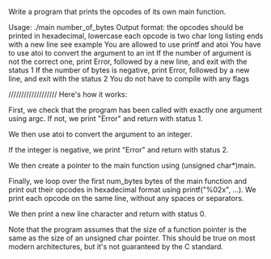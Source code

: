 Write a program that prints the opcodes of its own main function.

Usage: ./main number_of_bytes
Output format:
the opcodes should be printed in hexadecimal, lowercase
each opcode is two char long
listing ends with a new line
see example
You are allowed to use printf and atoi
You have to use atoi to convert the argument to an int
If the number of argument is not the correct one, print Error, followed by a new line, and exit with the status 1
If the number of bytes is negative, print Error, followed by a new line, and exit with the status 2
You do not have to compile with any flags

///////////////////
Here's how it works:

First, we check that the program has been called with exactly one argument using argc. If not, we print "Error" and return with status 1.

We then use atoi to convert the argument to an integer.

If the integer is negative, we print "Error" and return with status 2.

We then create a pointer to the main function using (unsigned char*)main.

Finally, we loop over the first num_bytes bytes of the main function and print out their opcodes in hexadecimal format using printf("%02x", ...). We print each opcode on the same line, without any spaces or separators.

We then print a new line character and return with status 0.

Note that the program assumes that the size of a function pointer is the same as the size of an unsigned char pointer. This should be true on most modern architectures, but it's not guaranteed by the C standard.